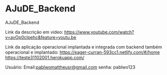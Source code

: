 # AJuDE_Backend
AJuDE_Backend

Link da descrição em video: https://www.youtube.com/watch?v=avOp0cIpehc&feature=youtu.be

Link da aplicação operacional implantada e integrada com backend também operacional e implantado: https://eager-curran-593cc1.netlify.com/#/home https://teste31102001.herokuapp.com/

Usuário: 
Email:pablwomattheusr@gmail.com
senha: pablwo123

